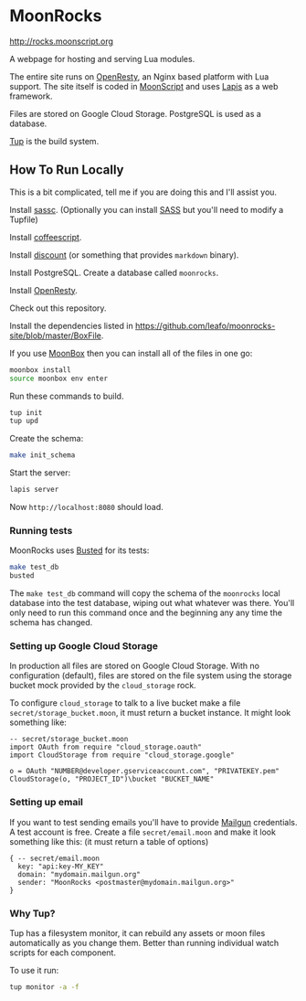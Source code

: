 # MoonRocks

<http://rocks.moonscript.org>

A webpage for hosting and serving Lua modules.

The entire site runs on [OpenResty][1], an Nginx based platform with Lua
support. The site itself is coded in [MoonScript][2] and uses [Lapis][3] as a
web framework.

Files are stored on Google Cloud Storage. PostgreSQL is used as a database.

[Tup][4] is the build system.

## How To Run Locally

This is a bit complicated, tell me if you are doing this and I'll assist you.

Install [sassc](https://github.com/hcatlin/sassc). (Optionally you can install
[SASS](http://sass-lang.com/) but you'll need to modify a Tupfile)

Install [coffeescript](http://coffeescript.org/#installation).

Install [discount](http://www.pell.portland.or.us/~orc/Code/discount/) (or something that provides `markdown` binary).

Install PostgreSQL. Create a database called `moonrocks`.

Install [OpenResty][1].

Check out this repository.

Install the dependencies listed in
<https://github.com/leafo/moonrocks-site/blob/master/BoxFile>.

If you use [MoonBox][6] then you can install all of the files in one go:

```bash
moonbox install
source moonbox env enter
```

Run these commands to build.

```bash
tup init
tup upd
```

Create the schema:

```bash
make init_schema
```

Start the server:

```bash
lapis server
```

Now `http://localhost:8080` should load.

### Running tests

MoonRocks uses [Busted](http://olivinelabs.com/busted/) for its tests:

```bash
make test_db
busted
```

The `make test_db` command will copy the schema of the `moonrocks` local
database into the test database, wiping out what whatever was there. You'll
only need to run this command once and the beginning any any time the schema
has changed.

### Setting up Google Cloud Storage

In production all files are stored on Google Cloud Storage. With no
configuration (default), files are stored on the file system using the storage
bucket mock provided by the `cloud_storage` rock.

To configure `cloud_storage` to talk to a live bucket make a file
`secret/storage_bucket.moon`, it must return a bucket instance. It might look
something like:


```moonscript
-- secret/storage_bucket.moon
import OAuth from require "cloud_storage.oauth"
import CloudStorage from require "cloud_storage.google"

o = OAuth "NUMBER@developer.gserviceaccount.com", "PRIVATEKEY.pem"
CloudStorage(o, "PROJECT_ID")\bucket "BUCKET_NAME"
```

### Setting up email

If you want to test sending emails you'll have to provide [Mailgun][5]
credentials. A test account is free. Create a file `secret/email.moon` and
make it look something like this: (it must return a table of options)

```moonscript
{ -- secret/email.moon
  key: "api:key-MY_KEY"
  domain: "mydomain.mailgun.org"
  sender: "MoonRocks <postmaster@mydomain.mailgun.org>"
}
```

### Why Tup?

Tup has a filesystem monitor, it can rebuild any assets or moon files
automatically as you change them. Better than running individual watch scripts
for each component.

To use it run:

```bash
tup monitor -a -f
```


  [1]: http://openresty.org/
  [2]: http://moonscript.org/
  [3]: https://github.com/leafo/lapis
  [4]: http://gittup.org/tup/
  [5]: http://www.mailgun.com/
  [6]: https://github.com/kernelp4nic/moonbox


